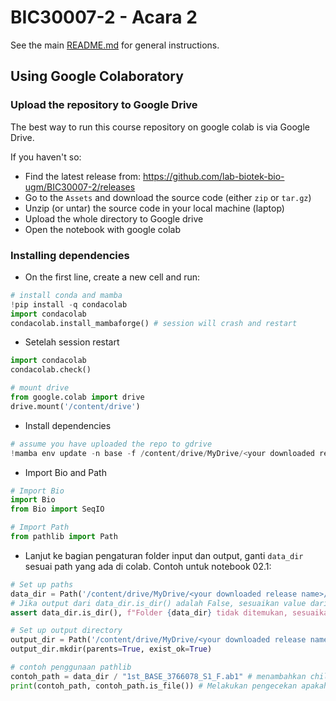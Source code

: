 # BIC30007-2 - Acara 2
See the main [README.md](../README.md) for general instructions.

## Using Google Colaboratory
### Upload the repository to Google Drive
The best way to run this course repository on google colab is via Google Drive.

If you haven't so:
- Find the latest release from: https://github.com/lab-biotek-bio-ugm/BIC30007-2/releases
- Go to the `Assets` and download the source code (either `zip` or `tar.gz`)
- Unzip (or untar) the source code in your local machine (laptop)
- Upload the whole directory to Google drive
- Open the notebook with google colab

### Installing dependencies
- On the first line, create a new cell and run:

```python
# install conda and mamba
!pip install -q condacolab
import condacolab
condacolab.install_mambaforge() # session will crash and restart
```
- Setelah session restart
```python
import condacolab
condacolab.check()

# mount drive
from google.colab import drive
drive.mount('/content/drive')
```
- Install dependencies
```python
# assume you have uploaded the repo to gdrive
!mamba env update -n base -f /content/drive/MyDrive/<your downloaded release name>/acara_02/environment.yml
```
- Import Bio and Path
```python
# Import Bio
import Bio
from Bio import SeqIO

# Import Path
from pathlib import Path
```


- Lanjut ke bagian pengaturan folder input dan output, ganti `data_dir` sesuai path yang ada di colab. Contoh untuk notebook 02.1:
```python
# Set up paths
data_dir = Path('/content/drive/MyDrive/<your downloaded release name>/acara_02/data')
# Jika output dari data_dir.is_dir() adalah False, sesuaikan value dari data_dir dengan lokasi yang benar
assert data_dir.is_dir(), f"Folder {data_dir} tidak ditemukan, sesuaikan value dari data_dir dengan lokasi yang benar!"

# Set up output directory
output_dir = Path('/content/drive/MyDrive/<your downloaded release name>/acara_02/results/02.1')
output_dir.mkdir(parents=True, exist_ok=True)

# contoh penggunaan pathlib
contoh_path = data_dir / "1st_BASE_3766078_S1_F.ab1" # menambahkan child dir atau file dengan notasi "/"
print(contoh_path, contoh_path.is_file()) # Melakukan pengecekan apakah path yang diberikan berupa file atau bukan
```